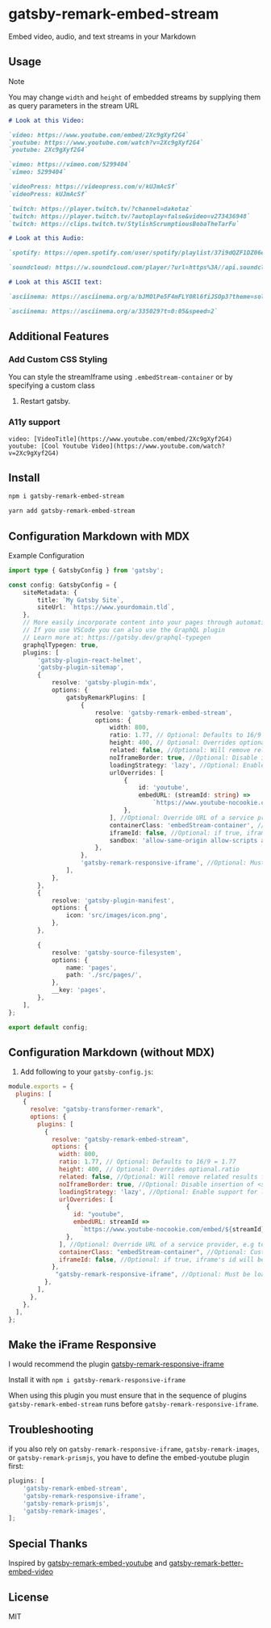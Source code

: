 # gatsby-remark-embed-stream

Embed video, audio, and text streams in your Markdown

## Usage

> [!NOTE]
> You may change `width` and `height` of embedded streams by supplying them as query parameters in the stream URL

```markdown
# Look at this Video:

`video: https://www.youtube.com/embed/2Xc9gXyf2G4`
`youtube: https://www.youtube.com/watch?v=2Xc9gXyf2G4`
`youtube: 2Xc9gXyf2G4`

`vimeo: https://vimeo.com/5299404`
`vimeo: 5299404`

`videoPress: https://videopress.com/v/kUJmAcSf`
`videoPress: kUJmAcSf`

`twitch: https://player.twitch.tv/?channel=dakotaz`
`twitch: https://player.twitch.tv/?autoplay=false&video=v273436948`
`twitch: https://clips.twitch.tv/StylishScrumptiousBobaTheTarFu`
```

```markdown
# Look at this Audio:

`spotify: https://open.spotify.com/user/spotify/playlist/37i9dQZF1DZ06evO2ZpGiQ`

`soundcloud: https://w.soundcloud.com/player/?url=https%3A//api.soundcloud.com/playlists/1734891438`
```

```markdown
# Look at this ASCII text:

`asciinema: https://asciinema.org/a/bJMOlPe5F4mFLY0Rl6fiJSOp3?theme=solarized-dark`

`asciinema: https://asciinema.org/a/335029?t=0:05&speed=2`
```

## Additional Features

### Add Custom CSS Styling

You can style the streamIframe using `.embedStream-container` or by specifying a custom class

1.  Restart gatsby.

### A11y support

`video: [VideoTitle](https://www.youtube.com/embed/2Xc9gXyf2G4)`
`youtube: [Cool Youtube Video](https://www.youtube.com/watch?v=2Xc9gXyf2G4)`

## Install

```bash
npm i gatsby-remark-embed-stream

yarn add gatsby-remark-embed-stream
```

## Configuration Markdown with MDX

Example Configuration

```ts
import type { GatsbyConfig } from 'gatsby';

const config: GatsbyConfig = {
	siteMetadata: {
		title: `My Gatsby Site`,
		siteUrl: `https://www.yourdomain.tld`,
	},
	// More easily incorporate content into your pages through automatic TypeScript type generation and better GraphQL IntelliSense.
	// If you use VSCode you can also use the GraphQL plugin
	// Learn more at: https://gatsby.dev/graphql-typegen
	graphqlTypegen: true,
	plugins: [
		'gatsby-plugin-react-helmet',
		'gatsby-plugin-sitemap',
		{
			resolve: 'gatsby-plugin-mdx',
			options: {
				gatsbyRemarkPlugins: [
					{
						resolve: 'gatsby-remark-embed-stream',
						options: {
							width: 800,
							ratio: 1.77, // Optional: Defaults to 16/9 = 1.77
							height: 400, // Optional: Overrides optional.ratio
							related: false, //Optional: Will remove related videos from the end of an embedded YouTube video.
							noIframeBorder: true, //Optional: Disable insertion of <style> border: 0
							loadingStrategy: 'lazy', //Optional: Enable support for lazy-load offscreen iframes. Default is disabled.
							urlOverrides: [
								{
									id: 'youtube',
									embedURL: (streamId: string) =>
										`https://www.youtube-nocookie.com/embed/${streamId}`,
								},
							], //Optional: Override URL of a service provider, e.g to enable youtube-nocookie support
							containerClass: 'embedStream-container', //Optional: Custom CSS class for iframe container, for multiple classes separate them by space
							iframeId: false, //Optional: if true, iframe's id will be set to what is provided after 'video:' (YouTube IFrame player API requires iframe id)
							sandbox: 'allow-same-origin allow-scripts allow-presentation', // Optional: iframe sandbox options - Default: undefined
						},
					},
					'gatsby-remark-responsive-iframe', //Optional: Must be loaded after gatsby-remark-embed-stream
				],
			},
		},
		{
			resolve: 'gatsby-plugin-manifest',
			options: {
				icon: 'src/images/icon.png',
			},
		},

		{
			resolve: 'gatsby-source-filesystem',
			options: {
				name: 'pages',
				path: './src/pages/',
			},
			__key: 'pages',
		},
	],
};

export default config;
```

## Configuration Markdown (without MDX)

1.  Add following to your `gatsby-config.js`:

```js
module.exports = {
  plugins: [
    {
      resolve: "gatsby-transformer-remark",
      options: {
        plugins: [
          {
            resolve: "gatsby-remark-embed-stream",
            options: {
              width: 800,
              ratio: 1.77, // Optional: Defaults to 16/9 = 1.77
              height: 400, // Optional: Overrides optional.ratio
              related: false, //Optional: Will remove related results from the end of an embedded stream.
              noIframeBorder: true, //Optional: Disable insertion of <style> border: 0
              loadingStrategy: 'lazy', //Optional: Enable support for lazy-load offscreen iframes. Default is disabled.
              urlOverrides: [
                {
                  id: "youtube",
                  embedURL: streamId =>
                    `https://www.youtube-nocookie.com/embed/${streamId}`,
                },
              ], //Optional: Override URL of a service provider, e.g to enable youtube-nocookie support
              containerClass: "embedStream-container", //Optional: Custom CSS class for iframe container, for multiple classes separate them by space
              iframeId: false, //Optional: if true, iframe's id will be set to what is provided after 'video:' (YouTube IFrame player API requires iframe id)
            },
             "gatsby-remark-responsive-iframe", //Optional: Must be loaded after gatsby-remark-embed-stream
          },
        ],
      },
    },
  ],
};
```

## Make the iFrame Responsive

I would recommend the plugin [gatsby-remark-responsive-iframe](https://github.com/gatsbyjs/gatsby/tree/master/packages/gatsby-remark-responsive-iframe)

Install it with `npm i gatsby-remark-responsive-iframe`

When using this plugin you must ensure that in the sequence of plugins `gatsby-remark-embed-stream` runs before `gatsby-remark-responsive-iframe`.

## Troubleshooting

if you also rely on `gatsby-remark-responsive-iframe`, `gatsby-remark-images`, or `gatsby-remark-prismjs`, you have to define the embed-youtube plugin first:

```js
plugins: [
	'gatsby-remark-embed-stream',
	'gatsby-remark-responsive-iframe',
	'gatsby-remark-prismjs',
	'gatsby-remark-images',
];
```

## Special Thanks

Inspired by [gatsby-remark-embed-youtube](https://github.com/ntwcklng/gatsby-remark-embed-youtube) and [gatsby-remark-better-embed-video](https://github.com/ahmadawais/gatsby-remark-better-embed-video)

## License

MIT
